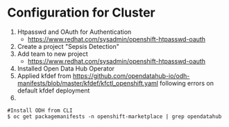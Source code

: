 # Configuration for Cluster

1. Htpasswd and OAuth for Authentication
    - https://www.redhat.com/sysadmin/openshift-htpasswd-oauth
1. Create a project "Sepsis Detection"
1. Add team to new project 
    - https://www.redhat.com/sysadmin/openshift-htpasswd-oauth
1. Installed Open Data Hub Operator
1. Applied kfdef from https://github.com/opendatahub-io/odh-manifests/blob/master/kfdef/kfctl_openshift.yaml following errors on default kfdef deployment
1. 
```
#Install ODH from CLI
$ oc get packagemanifests -n openshift-marketplace | grep opendatahub
```   